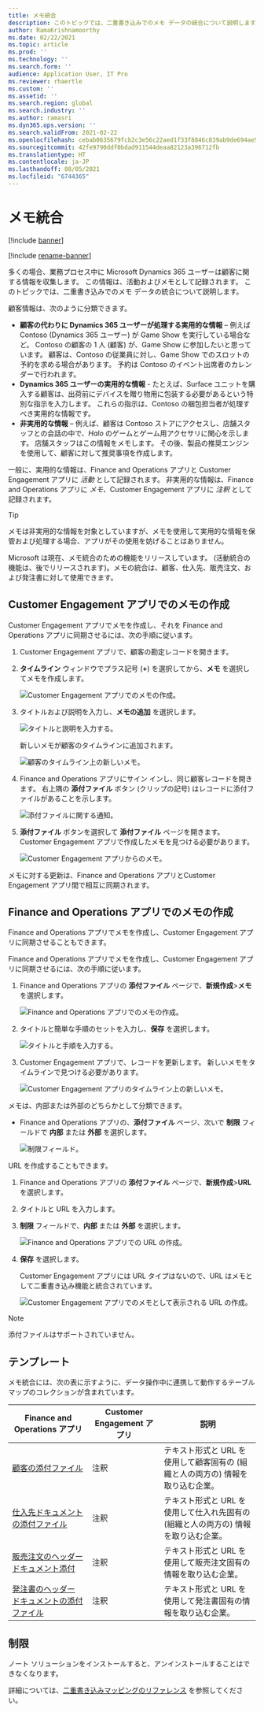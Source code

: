 ```yaml
---
title: メモ統合
description: このトピックでは、二重書き込みでのメモ データの統合について説明します。
author: RamaKrishnamoorthy
ms.date: 02/22/2021
ms.topic: article
ms.prod: ''
ms.technology: ''
ms.search.form: ''
audience: Application User, IT Pro
ms.reviewer: rhaertle
ms.custom: ''
ms.assetid: ''
ms.search.region: global
ms.search.industry: ''
ms.author: ramasri
ms.dyn365.ops.version: ''
ms.search.validFrom: 2021-02-22
ms.openlocfilehash: cebab0635679fcb2c3e56c22aed1f33f8846c839ab9de694ae596c9366da96db
ms.sourcegitcommit: 42fe9790ddf0bdad911544deaa82123a396712fb
ms.translationtype: HT
ms.contentlocale: ja-JP
ms.lasthandoff: 08/05/2021
ms.locfileid: "6744365"
---
```

# <a name="note-integration"></a>メモ統合

[!include [banner](../../includes/banner.md)]

[!include [rename-banner](~/includes/cc-data-platform-banner.md)]

多くの場合、業務プロセス中に Microsoft Dynamics 365 ユーザーは顧客に関する情報を収集します。 この情報は、活動およびメモとして記録されます。 このトピックでは、二重書き込みでのメモ データの統合について説明します。

顧客情報は、次のように分類できます。

+ **顧客の代わりに Dynamics 365 ユーザーが処理する実用的な情報** – 例えば Contoso (Dynamics 365 ユーザー) が Game Show を実行している場合など。 Contoso の顧客の 1 人 (顧客) が、Game Show に参加したいと思っています。 顧客は、Contoso の従業員に対し、Game Show でのスロットの予約を求める場合があります。 予約は Contoso のイベント出席者のカレンダーで行われます。
+ **Dynamics 365 ユーザーの実用的な情報** - たとえば、Surface ユニットを購入する顧客は、出荷前にデバイスを贈り物用に包装する必要があるという特別な指示を入力します。 これらの指示は、Contoso の梱包担当者が処理すべき実用的な情報です。
+ **非実用的な情報** – 例えば、顧客は Contoso ストアにアクセスし、店舗スタッフとの会話の中で、*Halo* のゲームとゲーム用アクセサリに関心を示します。 店舗スタッフはこの情報をメモします。 その後、製品の推奨エンジンを使用して、顧客に対して推奨事項を作成します。

一般に、実用的な情報は、Finance and Operations アプリと Customer Engagement アプリに *活動* として記録されます。 非実用的な情報は、Finance and Operations アプリに *メモ*、Customer Engagement アプリに *注釈* として記録されます。

> [!TIP]
> メモは非実用的な情報を対象としていますが、メモを使用して実用的な情報を保管および処理する場合、アプリがその使用を妨げることはありません。

Microsoft は現在、メモ統合のための機能をリリースしています。 (活動統合の機能は、後でリリースされます)。メモの統合は、顧客、仕入先、販売注文、および発注書に対して使用できます。

## <a name="create-a-note-in-a-customer-engagement-app"></a>Customer Engagement アプリでのメモの作成

Customer Engagement アプリでメモを作成し、それを Finance and Operations アプリに同期させるには、次の手順に従います。

1. Customer Engagement アプリで、顧客の勘定レコードを開きます。
2. **タイムライン** ウィンドウでプラス記号 (**+**) を選択してから、**メモ** を選択してメモを作成します。

    ![Customer Engagement アプリでのメモの作成。](media/notes-ce-1.png)

3. タイトルおよび説明を入力し、**メモの追加** を選択します。

    ![タイトルと説明を入力する。](media/notes-ce-2.png)

    新しいメモが顧客のタイムラインに追加されます。

    ![顧客のタイムライン上の新しいメモ。](media/notes-ce-3.png)

4. Finance and Operations アプリにサイン インし、同じ顧客レコードを開きます。 右上隅の **添付ファイル** ボタン (クリップの記号) はレコードに添付ファイルがあることを示します。

    ![添付ファイルに関する通知。](media/notes-ce-4.png)

5. **添付ファイル** ボタンを選択して **添付ファイル** ページを開きます。 Customer Engagement アプリで作成したメモを見つける必要があります。

    ![Customer Engagement アプリからのメモ。](media/notes-ce-5.png)

メモに対する更新は、Finance and Operations アプリとCustomer Engagement アプリ間で相互に同期されます。

## <a name="create-a-note-in-a-finance-and-operations-app"></a>Finance and Operations アプリでのメモの作成

Finance and Operations アプリでメモを作成し、Customer Engagement アプリに同期させることもできます。

Finance and Operations アプリでメモを作成し、Customer Engagement アプリに同期させるには、次の手順に従います。

1. Finance and Operations アプリの **添付ファイル** ページで、**新規作成**\>**メモ** を選択します。

    ![Finance and Operations アプリでのメモの作成。](media/notes-fo-1.png)

2. タイトルと簡単な手順のセットを入力し、**保存** を選択します。

    ![タイトルと手順を入力する。](media/notes-fo-2.png)

3. Customer Engagement アプリで、レコードを更新します。 新しいメモをタイムラインで見つける必要があります。

    ![Customer Engagement アプリのタイムライン上の新しいメモ。](media/notes-fo-3.png)

メモは、内部または外部のどちらかとして分類できます。

- Finance and Operations アプリの、**添付ファイル** ページ、次いで **制限** フィールドで **内部** または **外部** を選択します。

    ![制限フィールド。](media/notes-fo-4.png)

URL を作成することもできます。

1. Finance and Operations アプリの **添付ファイル** ページで、**新規作成**\>**URL** を選択します。
2. タイトルと URL を入力します。
3. **制限** フィールドで、**内部** または **外部** を選択します。

    ![Finance and Operations アプリでの URL の作成。](media/notes-fo-5.png)

4. **保存** を選択します。

    Customer Engagement アプリには URL タイプはないので、URL はメモとして二重書き込み機能と統合されています。

    ![Customer Engagement アプリでのメモとして表示される URL の作成。](media/notes-ce-6.png)

> [!NOTE]
> 添付ファイルはサポートされていません。

## <a name="templates"></a>テンプレート

メモ統合には、次の表に示すように、データ操作中に連携して動作するテーブル マップのコレクションが含まれています。

| Finance and Operations アプリ | Customer Engagement アプリ | 説明 |
|----------------------------|-------------------------|-------------|
| [顧客の添付ファイル](mapping-reference.md#230) | 注釈 | テキスト形式と URL を使用して顧客固有の (組織と人の両方の) 情報を取り込む企業。 |
| [仕入先ドキュメントの添付ファイル](mapping-reference.md#231) | 注釈 | テキスト形式と URL を使用して仕入れ先固有の (組織と人の両方の) 情報を取り込む企業。 |
| [販売注文のヘッダー ドキュメント添付](mapping-reference.md#229) | 注釈 | テキスト形式と URL を使用して販売注文固有の情報を取り込む企業。 |
| [発注書のヘッダー ドキュメントの添付ファイル](mapping-reference.md#232) | 注釈 | テキスト形式と URL を使用して発注書固有の情報を取り込む企業。 |

## <a name="limitations"></a>制限

ノート ソリューションをインストールすると、アンインストールすることはできなくなります。 

詳細については、[二重書き込みマッピングのリファレンス](mapping-reference.md) を参照してください。

